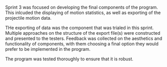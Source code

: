 Sprint 3 was focused on developing the final components of the program. This inlcuded the displaying of motion statistics, as well as exporting of the projectile motion data.

THe exporting of data was the component that was trialed in this sprint. Multiple approaches on the structure of the export file(s) were constructed and presented to the testers. Feedback was collected on the aesthetics and functionality of components, with them choosing a final option they would prefer to be implemented in the program.

The program was tested thoroughly to ensure that it is robust.